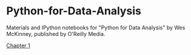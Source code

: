 # Python-for-Data-Analysis
Materials and IPython notebooks for "Python for Data Analysis" by Wes McKinney, published by O'Reilly Media.

[Chapter 1](http://nbviewer.jupyter.org/github/ALICE5/Python-for-Data-Analysis/blob/master/chapter_1.ipynb)
